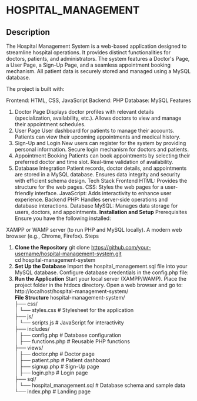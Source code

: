 # HOSPITAL_MANAGEMENT

Description
--
The Hospital Management System is a web-based application designed to streamline hospital operations. It provides distinct functionalities for doctors, patients, and administrators. The system features a Doctor's Page, a User Page, a Sign-Up Page, and a seamless appointment booking mechanism. All patient data is securely stored and managed using a MySQL database.

The project is built with:

Frontend: HTML, CSS, JavaScript
Backend: PHP
Database: MySQL
Features
1. Doctor Page
Displays doctor profiles with relevant details (specialization, availability, etc.).
Allows doctors to view and manage their appointment schedules.
2. User Page
User dashboard for patients to manage their accounts.
Patients can view their upcoming appointments and medical history.
3. Sign-Up and Login
New users can register for the system by providing personal information.
Secure login mechanism for doctors and patients.
4. Appointment Booking
Patients can book appointments by selecting their preferred doctor and time slot.
Real-time validation of availability.
5. Database Integration
Patient records, doctor details, and appointments are stored in a MySQL database.
Ensures data integrity and security with efficient schema design.
Tech Stack
Frontend
HTML: Provides the structure for the web pages.
CSS: Styles the web pages for a user-friendly interface.
JavaScript: Adds interactivity to enhance user experience.
Backend
PHP: Handles server-side operations and database interactions.
Database
MySQL: Manages data storage for users, doctors, and appointments.
**Installation and Setup**
Prerequisites
Ensure you have the following installed:

XAMPP or WAMP server (to run PHP and MySQL locally).
A modern web browser (e.g., Chrome, Firefox).
Steps
1. **Clone the Repository**
   git clone https://github.com/your-username/hospital-management-system.git  
   cd hospital-management-system
2. **Set Up the Database**
    Import the hospital_management.sql file into your MySQL database.
    Configure database credentials in the config.php file:
   <?php  
     $servername = "localhost";  
     $username = "root";  
     $password = "";  
     $dbname = "hospital_management";  
     ?>  
3.  **Run the Application**
    Start your local server (XAMPP/WAMP).
    Place the project folder in the htdocs directory.
    Open a web browser and go to:
    http://localhost/hospital-management-system/  
**File Structure**
hospital-management-system/  
├── css/  
│   └── styles.css        # Stylesheet for the application  
├── js/  
│   └── scripts.js        # JavaScript for interactivity  
├── includes/  
│   ├── config.php        # Database configuration  
│   ├── functions.php     # Reusable PHP functions  
├── views/  
│   ├── doctor.php        # Doctor page  
│   ├── patient.php       # Patient dashboard  
│   ├── signup.php        # Sign-Up page  
│   ├── login.php         # Login page  
├── sql/  
│   └── hospital_management.sql   # Database schema and sample data  
└── index.php             # Landing page  





